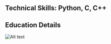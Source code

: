 ## Technical Skills: Python,  C, C++

## Education Details

![Alt text](https://i.imgur.com/WiDQUgN.png)



